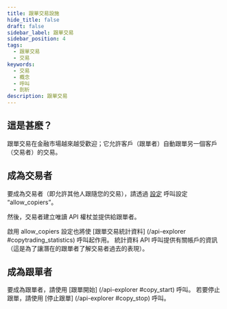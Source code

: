 ```yaml
---
title: 跟單交易設施
hide_title: false
draft: false
sidebar_label: 跟單交易
sidebar_position: 4
tags:
  - 跟單交易
  - 交易
keywords:
  - 交易
  - 概念
  - 呼叫
  - 剖析
description: 跟單交易
---
```


## 這是甚麽？

跟單交易在金融市場越來越受歡迎；它允許客戶（跟單者）自動跟單另一個客戶（交易者）的交易。

## 成為交易者

要成為交易者（即允許其他人跟隨您的交易），請透過 [設定](/api-explorer#set_settings) 呼叫設定 “allow_copiers”。

然後，交易者建立唯讀 API 權杖並提供給跟單者。

啟用 allow_copiers 設定也將使 [跟單交易統計資料] (/api-explorer #copytrading_statistics) 呼叫起作用。 統計資料 API 呼叫提供有關帳戶的資訊（這是為了讓潛在的跟單者了解交易者過去的表現）。

## 成為跟單者

要成為跟單者，請使用 [跟單開始] (/api-explorer #copy_start) 呼叫。 若要停止跟單，請使用 [停止跟單] (/api-explorer #copy_stop) 呼叫。
